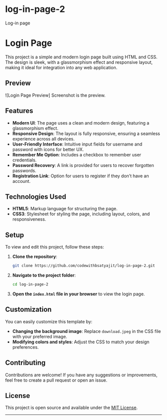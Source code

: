 # log-in-page-2
Log-in page

# Login Page

This project is a simple and modern login page built using HTML and CSS. The design is sleek, with a glassmorphism effect and responsive layout, making it ideal for integration into any web application.

## Preview

![Login Page Preview] Screenshot is the preview. <!-- Replace with an actual screenshot of your login page -->

## Features

- **Modern UI**: The page uses a clean and modern design, featuring a glassmorphism effect.
- **Responsive Design**: The layout is fully responsive, ensuring a seamless experience across all devices.
- **User-Friendly Interface**: Intuitive input fields for username and password with icons for better UX.
- **Remember Me Option**: Includes a checkbox to remember user credentials.
- **Password Recovery**: A link is provided for users to recover forgotten passwords.
- **Registration Link**: Option for users to register if they don’t have an account.

## Technologies Used

- **HTML5**: Markup language for structuring the page.
- **CSS3**: Stylesheet for styling the page, including layout, colors, and responsiveness.

## Setup

To view and edit this project, follow these steps:

1. **Clone the repository**:
   ```bash
   git clone https://github.com/codewithbsatyajit/log-in-page-2.git
   ```
   
2. **Navigate to the project folder**:
   ```bash
   cd log-in-page-2
   ```

3. **Open the `index.html` file in your browser** to view the login page.

## Customization

You can easily customize this template by:

- **Changing the background image**: Replace `download.jpeg` in the CSS file with your preferred image.
- **Modifying colors and styles**: Adjust the CSS to match your design preferences.

## Contributing

Contributions are welcome! If you have any suggestions or improvements, feel free to create a pull request or open an issue.

## License

This project is open source and available under the [MIT License](LICENSE).

---
